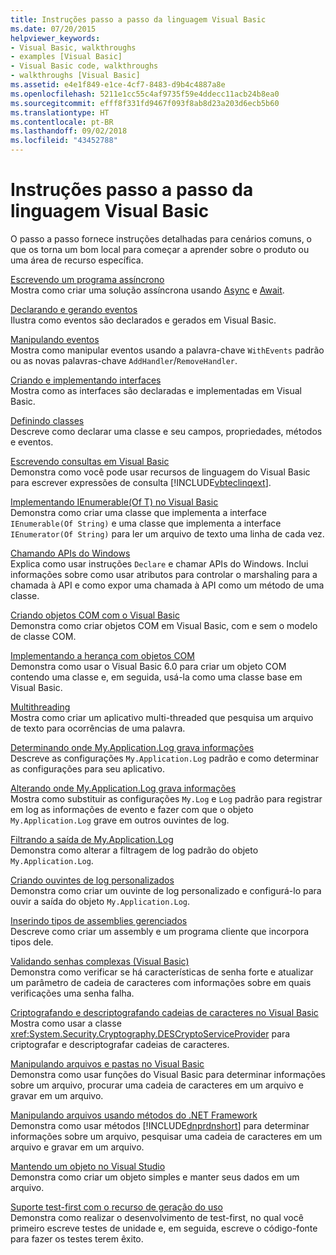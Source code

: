 ```yaml
---
title: Instruções passo a passo da linguagem Visual Basic
ms.date: 07/20/2015
helpviewer_keywords:
- Visual Basic, walkthroughs
- examples [Visual Basic]
- Visual Basic code, walkthroughs
- walkthroughs [Visual Basic]
ms.assetid: e4e1f849-e1ce-4cf7-8483-d9b4c4887a8e
ms.openlocfilehash: 5211e1cc55c4af9735f59e4ddecc11acb24b8ea0
ms.sourcegitcommit: efff8f331fd9467f093f8ab8d23a203d6ecb5b60
ms.translationtype: HT
ms.contentlocale: pt-BR
ms.lasthandoff: 09/02/2018
ms.locfileid: "43452788"
---
```

# <a name="visual-basic-language-walkthroughs"></a>Instruções passo a passo da linguagem Visual Basic
O passo a passo fornece instruções detalhadas para cenários comuns, o que os torna um bom local para começar a aprender sobre o produto ou uma área de recurso específica.  
  
 [Escrevendo um programa assíncrono](./programming-guide/concepts/async/walkthrough-accessing-the-web-by-using-async-and-await.md)  
 Mostra como criar uma solução assíncrona usando [Async](../visual-basic/language-reference/modifiers/async.md) e [Await](../visual-basic/language-reference/operators/await-operator.md).  
  
 [Declarando e gerando eventos](../visual-basic/programming-guide/language-features/events/walkthrough-declaring-and-raising-events.md)  
 Ilustra como eventos são declarados e gerados em Visual Basic.  
  
 [Manipulando eventos](../visual-basic/programming-guide/language-features/events/walkthrough-handling-events.md)  
 Mostra como manipular eventos usando a palavra-chave `WithEvents` padrão ou as novas palavras-chave `AddHandler`/`RemoveHandler`.  
  
 [Criando e implementando interfaces](../visual-basic/programming-guide/language-features/interfaces/walkthrough-creating-and-implementing-interfaces.md)  
 Mostra como as interfaces são declaradas e implementadas em Visual Basic.  
  
 [Definindo classes](../visual-basic/programming-guide/language-features/objects-and-classes/walkthrough-defining-classes.md)  
 Descreve como declarar uma classe e seu campos, propriedades, métodos e eventos.  
  
 [Escrevendo consultas em Visual Basic](../visual-basic/programming-guide/concepts/linq/walkthrough-writing-queries.md)  
 Demonstra como você pode usar recursos de linguagem do Visual Basic para escrever expressões de consulta [!INCLUDE[vbteclinqext](~/includes/vbteclinqext-md.md)].  
  
 [Implementando IEnumerable(Of T) no Visual Basic](../visual-basic/programming-guide/language-features/control-flow/walkthrough-implementing-ienumerable-of-t.md)  
 Demonstra como criar uma classe que implementa a interface `IEnumerable(Of String)` e uma classe que implementa a interface `IEnumerator(Of String)` para ler um arquivo de texto uma linha de cada vez.  
  
 [Chamando APIs do Windows](../visual-basic/programming-guide/com-interop/walkthrough-calling-windows-apis.md)  
 Explica como usar instruções `Declare` e chamar APIs do Windows. Inclui informações sobre como usar atributos para controlar o marshaling para a chamada à API e como expor uma chamada à API como um método de uma classe.  
  
 [Criando objetos COM com o Visual Basic](../visual-basic/programming-guide/com-interop/walkthrough-creating-com-objects.md)  
 Demonstra como criar objetos COM em Visual Basic, com e sem o modelo de classe COM.  
  
 [Implementando a herança com objetos COM](../visual-basic/programming-guide/com-interop/walkthrough-implementing-inheritance-with-com-objects.md)  
 Demonstra como usar o Visual Basic 6.0 para criar um objeto COM contendo uma classe e, em seguida, usá-la como uma classe base em Visual Basic.  
  
 [Multithreading](https://msdn.microsoft.com/library/2cbf5116-8499-4af9-818c-6f7c1c2ad2c9)  
 Mostra como criar um aplicativo multi-threaded que pesquisa um arquivo de texto para ocorrências de uma palavra.  
  
 [Determinando onde My.Application.Log grava informações](../visual-basic/developing-apps/programming/log-info/walkthrough-determining-where-my-application-log-writes-information.md)  
 Descreve as configurações `My.Application.Log` padrão e como determinar as configurações para seu aplicativo.  
  
 [Alterando onde My.Application.Log grava informações](../visual-basic/developing-apps/programming/log-info/walkthrough-changing-where-my-application-log-writes-information.md)  
 Mostra como substituir as configurações `My.Log` e `Log` padrão para registrar em log as informações de evento e fazer com que o objeto `My.Application.Log` grave em outros ouvintes de log.  
  
 [Filtrando a saída de My.Application.Log](../visual-basic/developing-apps/programming/log-info/walkthrough-filtering-my-application-log-output.md)  
 Demonstra como alterar a filtragem de log padrão do objeto `My.Application.Log`.  
  
 [Criando ouvintes de log personalizados](../visual-basic/developing-apps/programming/log-info/walkthrough-creating-custom-log-listeners.md)  
 Demonstra como criar um ouvinte de log personalizado e configurá-lo para ouvir a saída do objeto `My.Application.Log`.  
  
 [Inserindo tipos de assemblies gerenciados](https://msdn.microsoft.com/library/b28ec92c-1867-4847-95c0-61adfe095e21)  
 Descreve como criar um assembly e um programa cliente que incorpora tipos dele.  
  
 [Validando senhas complexas (Visual Basic)](../visual-basic/programming-guide/language-features/strings/walkthrough-validating-that-passwords-are-complex.md)  
 Demonstra como verificar se há características de senha forte e atualizar um parâmetro de cadeia de caracteres com informações sobre em quais verificações uma senha falha.  
  
 [Criptografando e descriptografando cadeias de caracteres no Visual Basic](../visual-basic/programming-guide/language-features/strings/walkthrough-encrypting-and-decrypting-strings.md)  
 Mostra como usar a classe <xref:System.Security.Cryptography.DESCryptoServiceProvider> para criptografar e descriptografar cadeias de caracteres.  
  
 [Manipulando arquivos e pastas no Visual Basic](../visual-basic/developing-apps/programming/drives-directories-files/walkthrough-manipulating-files-and-directories.md)  
 Demonstra como usar funções do Visual Basic para determinar informações sobre um arquivo, procurar uma cadeia de caracteres em um arquivo e gravar em um arquivo.  
  
 [Manipulando arquivos usando métodos do .NET Framework](../visual-basic/developing-apps/programming/drives-directories-files/walkthrough-manipulating-files-by-using-net-framework-methods.md)  
 Demonstra como usar métodos [!INCLUDE[dnprdnshort](~/includes/dnprdnshort-md.md)] para determinar informações sobre um arquivo, pesquisar uma cadeia de caracteres em um arquivo e gravar em um arquivo.  
  
 [Mantendo um objeto no Visual Studio](https://msdn.microsoft.com/library/cb0a0917-08d5-4578-ad2b-3764ccf6167f)  
 Demonstra como criar um objeto simples e manter seus dados em um arquivo.  
  
 [Suporte test-first com o recurso de geração do uso](https://msdn.microsoft.com/library/764c17a4-cd95-4c23-bf63-d92d9c5adfb2)  
 Demonstra como realizar o desenvolvimento de test-first, no qual você primeiro escreve testes de unidade e, em seguida, escreve o código-fonte para fazer os testes terem êxito.
